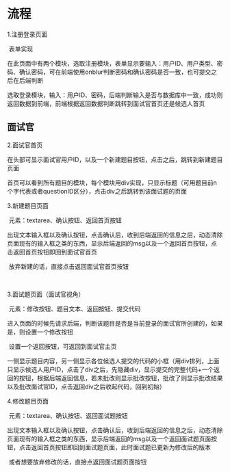 # 流程

1.注册登录页面

​	表单实现

​	在此页面中有两个模块，选取注册模块，表单显示要输入：用户ID、用户类型、密码、确认密码，可在前端使用onblur判断密码和确认密码是否一致，也可提交之后在后端判断

​	选取登录模块，输入：用户ID、密码，后端判断输入是否与数据库中一致，成功则返回数据到前端，前端根据返回数据判断跳转到面试官首页还是候选人首页

## 面试官

2.面试官首页

​	在头部可显示面试官用户ID，以及一个新建题目按钮，点击之后，跳转到新建题目页面

​	首页可以看到所有题目的模块，每个模块用div实现，只显示标题（可用题目前n个字代表或者questionID区分），点击div之后跳转到该面试题的页面



3.新建题目页面

​	元素：textarea、确认按钮、返回首页按钮

​	出现文本输入框以及确认按钮，点击确认后，收到后端返回的信息之后，动态清除页面现有的输入框之类的东西，显示后端返回的msg以及一个返回首页按钮，点击返回首页按钮即回到面试官首页

​	放弃新建的话，直接点击返回面试官首页按钮

​	

3.面试题页面（面试官视角）

​	元素：修改按钮、题目文本、返回按钮、提交代码

​	进入页面的时候先请求后端，判断该题目是否是当前登录的面试官所创建的，如果是，则设置一个修改按钮

​	设置一个返回按钮，可返回到面试官主页

​	一侧显示题目内容，另一侧显示各位候选人提交的代码的小框（用div排列，上面只显示候选人用户ID，点击了div之后，先隐藏div，显示提交的完整代码+一个返回的按钮，根据后端返回信息，若未批改则显示批改按钮，批改了则显示批改结果以及批改面试官ID，点击返回div之后收起代码，回到初始）



4.修改题目页面

​	元素：textarea、确认按钮、返回面试题按钮

​	出现文本输入框以及确认按钮，点击确认后，收到后端返回的信息之后，动态清除页面现有的输入框之类的东西，显示后端返回的msg以及一个返回面试题页面按钮，点击返回首页按钮即回到面试题页面，此时面试题已更新为修改后的版本

​	或者想要放弃修改的话，直接点返回面试题页面按钮




